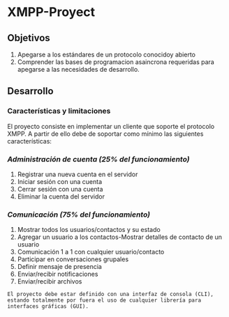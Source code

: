 # XMPP-Proyect
## Objetivos 

1. Apegarse a los estándares de un protocolo conocidoy abierto
2. Comprender las bases de programacion asaincrona requeridas para apegarse a las necesidades de desarrollo.

## Desarrollo
### **Características y limitaciones**
El proyecto consiste en implementar un cliente que soporte el protocolo XMPP. A partir de ello debe de soportar como mínimo las siguientes características:

### *Administración de cuenta (25% del funcionamiento)*

1. Registrar una nueva cuenta en el servidor
2. Iniciar sesión con una cuenta
3. Cerrar sesión con una cuenta
4. Eliminar la cuenta del servidor

### *Comunicación (75% del funcionamiento)*
1. Mostrar todos los usuarios/contactos y su estado
2. Agregar un usuario a los contactos-Mostrar detalles de contacto de un usuario
3. Comunicación 1 a 1 con cualquier usuario/contacto
4. Participar en conversaciones grupales
5. Definir mensaje de presencia
6. Enviar/recibir notificaciones
7. Enviar/recibir archivos

```
El proyecto debe estar definido con una interfaz de consola (CLI), estando totalmente por fuera el uso de cualquier librería para interfaces gráficas (GUI).
```